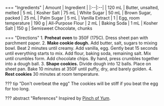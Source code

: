 === "Ingredients"
    | Amount | Ingredient |
    |:--|:--|
    | 120 mL | Butter, unsalted, melted
    | 5 mL   | Kosher Salt
    | 75 mL  | White Sugar
    | 50 mL  | Brown Sugar, packed
    | 25 mL  | Palm Sugar
    | 5 mL   | Vanilla Extract
    | 1      | Egg, room temperature
    | 190 g  | All-Purpose Flour
    | 2 mL   | Baking Soda
    | 1 mL   | Kosher Salt
    | 150 g  | Semisweet Chocolate, chunks

=== "Directions"
    1. **Preheat oven** to 350F (175C). Dress sheet pan with parchment paper.
    2. **Make cookie dough.** Add butter, salt, sugars to mixing bowl. Beat 2 minutes until creamy. Add vanilla, egg. Gently beat 15 seconds until everything starts to mix. Add flour, baking soda, remaining salt. Mix until crumbles form. Add chocolate chips. By hand, press crumbles together into a dough ball.
    3. **Shape cookies.** Divide dough into 12 balls. Place on sheet pan. Bake 10 minutes at 350F until puffy, dry, and barely golden.
    4. **Rest cookies** 30 minutes at room temperature.

??? tip "Don't overbeat the egg"
    The cookies will be stiff if you beat the egg for too long.

??? abstract "References"
    Inspired by [Pinch of Yum](https://pinchofyum.com/the-best-soft-chocolate-chip-cookies).
